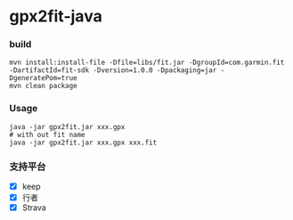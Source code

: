 # gpx2fit-java

### build

```
mvn install:install-file -Dfile=libs/fit.jar -DgroupId=com.garmin.fit -DartifactId=fit-sdk -Dversion=1.0.0 -Dpackaging=jar -DgeneratePom=true
mvn clean package
```


### Usage

```
java -jar gpx2fit.jar xxx.gpx
# with out fit name
java -jar gpx2fit.jar xxx.gpx xxx.fit
```

### 支持平台

- [x] keep
- [x] 行者
- [x] Strava
